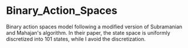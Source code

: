 # Binary_Action_Spaces
Binary action spaces model following a modified version of Subramanian and Mahajan's algorithm.
In their paper, the state space is uniformly discretized into 101 states, while I avoid the discretization. 
